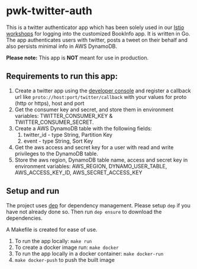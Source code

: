 # pwk-twitter-auth
This is a twitter authenticator app which has been solely used in our [Istio workshops](https://github.com/leecalcote/istio-service-mesh-workshop) for logging into the customized BookInfo app. It is written in Go. The app authenticates users with twitter, posts a tweet on their behalf and also persists minimal info in AWS DynamoDB.

__Please note:__ This app is __NOT__ meant for use in production.

## Requirements to run this app:
1. Create a twitter app using the [developer console](https://developer.twitter.com/apps) and register a callback url like `proto://host:port/twitter/callback` with your values for proto (http or https), host and port
1. Get the consumer key and secret, and store them in environment variables: TWITTER_CONSUMER_KEY & TWITTER_CONSUMER_SECRET.
1. Create a AWS DynamoDB table with the following fields:
    1. twitter_id - type String, Partition Key
    1. event - type String, Sort Key
1. Get the aws access and secret key for a user with read and write privileges to the DynamoDB table.
1. Store the aws region, DynamoDB table name, access and secret key in environment variables: AWS_REGION, DYNAMO_USER_TABLE, AWS_ACCESS_KEY_ID, AWS_SECRET_ACCESS_KEY

## Setup and run
The project uses [dep](https://github.com/golang/dep) for dependency management. Please setup `dep` if you have not already done so. Then run `dep ensure` to download the dependencies.

A Makefile is created for ease of use.
1. To run the app locally: `make run`
1. To create a docker image run: `make docker`
1. To run the app locally in a docker container: `make docker-run`
1. `make docker-push` to push the built image
